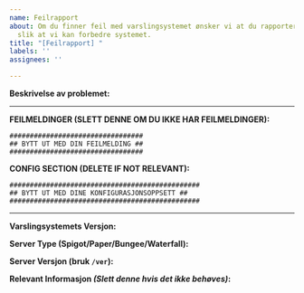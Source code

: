 ```yaml
---
name: Feilrapport
about: Om du finner feil med varslingsystemet ønsker vi at du rapporterer dette her
  slik at vi kan forbedre systemet.
title: "[Feilrapport] "
labels: ''
assignees: ''

---
```


**Beskrivelse av problemet:**


---

**FEILMELDINGER (SLETT DENNE OM DU IKKE HAR FEILMELDINGER):**
```
#################################
## BYTT UT MED DIN FEILMELDING ##
#################################
```

**CONFIG SECTION (DELETE IF NOT RELEVANT):**
```
###############################################
## BYTT UT MED DINE KONFIGURASJONSOPPSETT ##
###############################################
```

---

**Varslingsystemets Versjon:** 

**Server Type (Spigot/Paper/Bungee/Waterfall):** 

**Server Versjon (bruk `/ver`):** 

**Relevant Informasjon *(Slett denne hvis det ikke behøves)*:**
